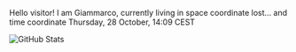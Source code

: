 Hello visitor! I am Giammarco, currently living in space coordinate lost... and time coordinate Thursday, 28 October, 14:09 CEST

![GitHub Stats](https://github-readme-stats.vercel.app/api?username=grcasanova)
